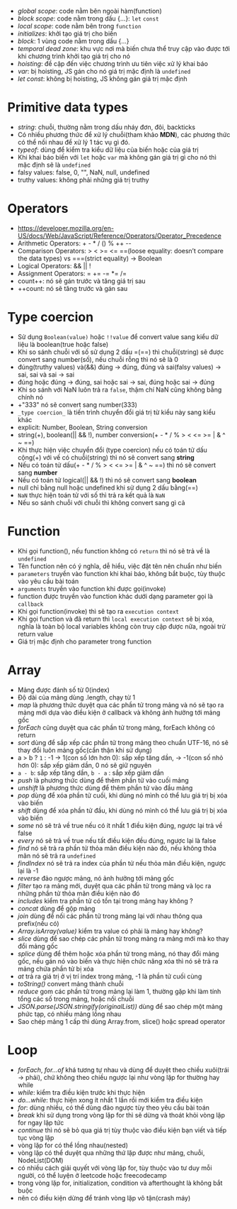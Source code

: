 - _global scope_: code nằm bên ngoài hàm(function)
- _block scope_: code nằm trong dấu {...}: `let` `const`
- _local scope_: code nằm bên trong `function`
- _initializes_: khởi tạo giá trị cho biến
- _block_: 1 vùng code nằm trong dấu {...}
- _temporal dead zone_: khu vực nơi mà biến chưa thể truy cập vào được tới khi chương trình khởi tạo giá trị cho nó
- _hoisting_: đề cập đến việc chương trình ưu tiên việc xử lý khai báo
- _var_: bị hoisting, JS gán cho nó giá trị mặc định là `undefined`
- _let_ _const_: không bị hoisting, JS không gán giá trị mặc định

# Primitive data types

- _string_: chuỗi, thường nằm trong dấu nháy đơn, đôi, backticks
- Có nhiều phương thức để xử lý chuỗi(tham khảo **MDN**), các phương thức có thể nối nhau để xử lý 1 tác vụ gì đó.
- _typeof_: dùng để kiểm tra kiểu dữ liệu của biến hoặc của giá trị
- Khi khai báo biến với `let` hoặc `var` mà không gán giá trị gì cho nó thì mặc định sẽ là `undefined`
- falsy values: false, 0, "", NaN, null, undefined
- truthy values: không phải những giá trị truthy

# Operators

- https://developer.mozilla.org/en-US/docs/Web/JavaScript/Reference/Operators/Operator_Precedence
- Arithmetic Operators: + - \* / () % ++ --
- Comparison Operators: > < >= <= ==(loose equality: doesn’t compare the data types) vs ===(strict equality) -> Boolean
- Logical Operators: && || !
- Assignment Operators: = += -= \*= /=
- count++: nó sẽ gán trước và tăng giá trị sau
- ++count: nó sẽ tăng trước và gán sau

# Type coercion

- Sử dụng `Boolean(value)` hoặc `!!value` để convert value sang kiểu dữ liệu là boolean(true hoặc false)
- Khi so sánh chuỗi với số sử dụng 2 dấu =(==) thì chuỗi(string) sẽ được convert sang number(số), nếu chuỗi rỗng thì nó sẽ là 0
- đúng(truthy values) và(&&) đúng -> đúng, đúng và sai(falsy values) -> sai, sai và sai -> sai
- đúng hoặc đúng -> đúng, sai hoặc sai -> sai, đúng hoặc sai -> đúng
- Khi so sánh với NaN luôn trả ra `false`, thậm chí NaN cũng không bằng chính nó
- +"333" nó sẽ convert sang number(333)
- `_type coercion_` là tiến trình chuyển đổi giá trị từ kiểu này sang kiểu khác
- explicit: Number, Boolean, String conversion
- string(+), boolean(|| && !), number conversion(+ - \* / % > < <= >= | & ^ ~ ==)
- Khi thực hiện việc chuyển đổi (type coercion) nếu có toán tử dấu cộng(+) với vế có chuỗi(string) thì nó sẽ convert sang **string**
- Nếu có toán tử dấu(+ - \* / % > < <= >= | & ^ ~ ==) thì nó sẽ convert sang **number**
- Nếu có toán tử logical(|| && !) thì nó sẽ convert sang **boolean**
- null chỉ bằng null hoặc undefined khi sử dụng 2 dấu bằng(==)
- `NaN` thực hiện toán tử với số thì trả ra kết quả là `NaN`
- Nếu so sánh chuỗi với chuỗi thì không convert sang gì cả

# Function

- Khi gọi function(), nếu function không có `return` thì nó sẽ trả về là `undefined`
- Tên function nên có ý nghĩa, dễ hiểu, việc đặt tên nên chuẩn như biến
- `parameters` truyền vào function khi khai báo, không bắt buộc, tùy thuộc vào yêu cầu bài toán
- `arguments` truyền vào function khi được gọi(invoke)
- function được truyền vào function khác dưới dạng parameter gọi là `callback`
- Khi gọi function(invoke) thì sẽ tạo ra `execution context`
- Khi gọi function và đã return thì `local execution context` sẽ bị xóa, nghĩa là toàn bộ local variables không còn truy cập được nữa, ngoài trừ return value
- Giá trị mặc định cho parameter trong function

# Array

- Mảng được đánh số từ 0(index)
- Độ dài của mảng dùng .length, chạy từ 1
- _map_ là phương thức duyệt qua các phần tử trong mảng và nó sẽ tạo ra mảng mới dựa vào điều kiện ở callback và không ảnh hưởng tới mảng gốc
- _forEach_ cũng duyệt qua các phần tử trong mảng, forEach không có return
- _sort_ dùng để sắp xếp các phần tử trong mảng theo chuẩn UTF-16, nó sẽ thay đổi luôn mảng gốc(cẩn thận khi sử dụng)
- a > b ? `1` : -1 -> 1(con số lớn hơn 0): sắp xếp tăng dần, -> -1(con số nhỏ hơn 0): sắp xếp giảm dần, 0 nó sẽ giữ nguyên
- `a - b`: sắp xếp tăng dần, `b - a` : sắp xếp giảm dần
- _push_ là phương thức dùng để thêm phần tử vào cuối mảng
- _unshift_ là phương thức dùng để thêm phần tử vào đầu mảng
- _pop_ dùng để xóa phần tử cuối, khi dùng nó mình có thể lưu giá trị bị xóa vào biến
- _shift_ dùng để xóa phần tử đầu, khi dùng nó mình có thể lưu giá trị bị xóa vào biến
- _some_ nó sẽ trả về true nếu có ít nhất 1 điều kiện đúng, ngược lại trả về false
- _every_ nó sẽ trả về true nếu tất điều kiện đều đúng, ngược lại là false
- _find_ nó sẽ trả ra phần tử thỏa mãn điều kiện nào đó, nếu không thỏa mãn nó sẽ trả ra `undefined`
- _findIndex_ nó sẽ trả ra index của phần tử nếu thỏa mãn điều kiện, ngược lại là -1
- _reverse_ đảo ngược mảng, nó ảnh hưởng tới mảng gốc
- _filter_ tạo ra mảng mới, duyệt qua các phần tử trong mảng và lọc ra những phần tử thỏa mãn điều kiện nào đó
- _includes_ kiểm tra phần tử có tồn tại trong mảng hay không ?
- _concat_ dùng để gộp mảng
- _join_ dùng để nối các phần tử trong mảng lại với nhau thông qua prefix(nếu có)
- _Array.isArray(value)_ kiểm tra value có phải là mảng hay không?
- _slice_ dùng để sao chép các phần tử trong mảng ra mảng mới mà ko thay đổi mảng gốc
- _splice_ dùng để thêm hoặc xóa phần tử trong mảng, nó thay đổi mảng gốc, nếu gán nó vào biến và thực hiện chức năng xóa thì nó sẽ trả ra mảng chứa phần tử bị xóa
- _at_ trả ra giá trị ở vị trí index trong mảng, -1 là phần tử cuối cùng
- _toString()_ convert mảng thành chuỗi
- _reduce_ gom các phần tử trong mảng lại làm 1, thường gặp khi làm tính tổng các số trong mảng, hoặc nối chuỗi
- _JSON.parse(JSON.stringify(originalList))_ dùng để sao chép một mảng phức tạp, có nhiều mảng lồng nhau
- Sao chép mảng 1 cấp thì dùng Array.from, slice() hoặc spread operator

# Loop

- _forEach_, _for...of_ khá tương tự nhau và dùng để duyệt theo chiều xuôi(trái -> phải), chứ không theo chiều ngược lại như vòng lặp for thường hay while
- _while_: kiểm tra điều kiện trước khi thực hiện
- _do...while_: thực hiện xong ít nhất 1 lần rồi mới kiểm tra điều kiện
- _for_: dùng nhiều, có thể dùng đảo ngược tùy theo yêu cầu bài toán
- _break_ khi sử dụng trong vòng lặp for thì sẽ dừng và thoát khỏi vòng lặp for ngay lập tức
- _continue_ thì nó sẽ bỏ qua giá trị tùy thuộc vào điều kiện bạn viết và tiếp tục vòng lặp
- vòng lặp for có thể lồng nhau(nested)
- vòng lặp có thể duyệt qua những thứ lặp được như mảng, chuỗi, NodeList(DOM)
- có nhiều cách giải quyết với vòng lặp for, tùy thuộc vào tư duy mỗi người, có thể luyện ở leetcode hoặc freecodecamp
- trong vòng lặp for, initialization, condition và afterthought là không bắt buộc
- nên có điều kiện dừng để tránh vòng lặp vô tận(crash máy)
